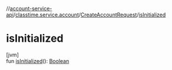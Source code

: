 //[account-service-api](../../../index.md)/[classtime.service.account](../index.md)/[CreateAccountRequest](index.md)/[isInitialized](is-initialized.md)

# isInitialized

[jvm]\
fun [isInitialized](is-initialized.md)(): [Boolean](https://kotlinlang.org/api/latest/jvm/stdlib/kotlin/-boolean/index.html)

